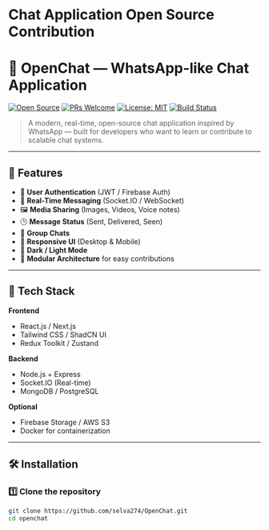 # Chat Application Open Source Contribution

# 💬 OpenChat — WhatsApp-like Chat Application

[![Open Source](https://badges.frapsoft.com/os/v1/open-source.svg?v=103)](https://opensource.org/)
[![PRs Welcome](https://img.shields.io/badge/PRs-welcome-brightgreen.svg?style=flat-square)](http://makeapullrequest.com)
[![License: MIT](https://img.shields.io/badge/License-MIT-blue.svg)](LICENSE)
[![Build Status](https://img.shields.io/github/actions/workflow/status/yourusername/openchat/ci.yml)](https://github.com/yourusername/openchat/actions)

> A modern, real-time, open-source chat application inspired by WhatsApp — built for developers who want to learn or contribute to scalable chat systems.

---

## 🚀 Features

- 🔐 **User Authentication** (JWT / Firebase Auth)
- 💬 **Real-Time Messaging** (Socket.IO / WebSocket)
- 🖼️ **Media Sharing** (Images, Videos, Voice notes)
- 🕒 **Message Status** (Sent, Delivered, Seen)
- 👥 **Group Chats**
- 📱 **Responsive UI** (Desktop & Mobile)
- 🌙 **Dark / Light Mode**
- 🧩 **Modular Architecture** for easy contributions

---

## 🧠 Tech Stack

**Frontend**
- React.js / Next.js  
- Tailwind CSS / ShadCN UI  
- Redux Toolkit / Zustand  

**Backend**
- Node.js + Express  
- Socket.IO (Real-time)  
- MongoDB / PostgreSQL  

**Optional**
- Firebase Storage / AWS S3  
- Docker for containerization  

---

## 🛠️ Installation

### 1️⃣ Clone the repository

```bash
git clone https://github.com/selva274/OpenChat.git
cd openchat
